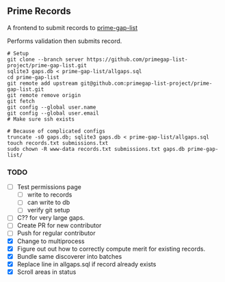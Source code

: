 ## Prime Records

A frontend to submit records to [prime-gap-list](https://github.com/primegap-list-project/prime-gap-list)

Performs validation then submits record.

```shell
# Setup
git clone --branch server https://github.com/primegap-list-project/prime-gap-list.git
sqlite3 gaps.db < prime-gap-list/allgaps.sql
cd prime-gap-list
git remote add upstream git@github.com:primegap-list-project/prime-gap-list.git
git remote remove origin
git fetch
git config --global user.name
git config --global user.email
# Make sure ssh exists

# Because of complicated configs
truncate -s0 gaps.db; sqlite3 gaps.db < prime-gap-list/allgaps.sql
touch records.txt submissions.txt
sudo chown -R www-data records.txt submissions.txt gaps.db prime-gap-list/

```

### TODO

* [ ] Test permissions page
  * [ ] write to records
  * [ ] can write to db
  * [ ] verify git setup
* [ ] C?? for very large gaps.
* [ ] Create PR for new contributor
* [ ] Push for regular contributor
* [x] Change to multiprocess
* [x] Figure out out how to correctly compute merit for existing records.
* [x] Bundle same discoverer into batches
* [x] Replace line in allgaps.sql if record already exists
* [x] Scroll areas in status

